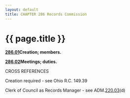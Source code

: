 ```yaml
---
layout: default 
title: CHAPTER 286 Records Commission
---
```


{{ page.title }}
================

[**286.01**](1ab6e08b.html)**Creation; members.**

[**286.02**](1abc32fe.html)**Meetings; duties.**

CROSS REFERENCES

Creation required - see Ohio R.C. 149.39

Clerk of Council as Records Manager - see ADM.[220.03](169e5e6b.html)(d)
